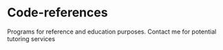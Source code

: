 # Code-references
Programs for reference and education purposes. Contact me for potential tutoring services
